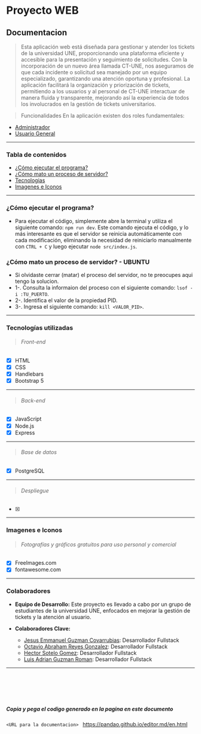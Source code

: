 # Proyecto WEB
## Documentacion

> Esta aplicación web está diseñada para gestionar y atender los tickets de la universidad UNE, proporcionando una plataforma eficiente y accesible para la presentación y seguimiento de solicitudes. Con la incorporación de un nuevo área llamada CT-UNE, nos aseguramos de que cada incidente o solicitud sea manejado por un equipo especializado, garantizando una atención oportuna y profesional. La aplicación facilitará la organización y priorización de tickets, permitiendo a los usuarios y al personal de CT-UNE interactuar de manera fluida y transparente, mejorando así la experiencia de todos los involucrados en la gestión de tickets universitarios.

> Funcionalidades
En la aplicación existen dos roles fundamentales:
+ [Administrador](#administrador)
+ [Usuario General](#usuario-general)
  
---

### Tabla de contenidos
+ [¿Cómo ejecutar el programa?](#como-ejecutar-el-programa)
+ [¿Cómo mato un proceso de servidor?](#como-matar-proceso-servidor)
+ [Tecnologias](#tecnologias)
+ [Imagenes e Iconos](#imagenes)

---

### ¿Cómo ejecutar el programa?
<a name="como-ejecutar-el-programa"></a>
- Para ejecutar el código, simplemente abre la terminal y utiliza el siguiente comando: `npm run dev`. Este comando ejecuta el código, y lo más interesante es que el servidor se reinicia automáticamente con cada modificación, eliminando la necesidad de reiniciarlo manualmente con `CTRL + C` y luego ejecutar `node src/index.js`.

### ¿Cómo mato un proceso de servidor? - UBUNTU
<a name="como-matar-proceso-servidor"></a>
- Si olvidaste cerrar (matar) el proceso del servidor, no te preocupes aqui tengo la solucion.
- 1-. Consulta la informaion del proceso con el siguiente comando: `lsof -i :TU_PUERTO`.
- 2-. Identifica el valor de la propiedad PID.
- 3-. Ingresa el siguiente comando: `kill <VALOR_PID>`.

---

### Tecnologías utilizadas
<a name="tecnologias"></a>
> ###### Front-end
- [x] HTML
- [x] CSS
- [X] Handlebars
- [x] Bootstrap 5
____
> ###### Back-end
- [x] JavaScript
- [x] Node.js
- [x] Express
____
> ###### Base de datos
- [x] PostgreSQL
____
> ###### Despliegue
- [x] 

---

### Imagenes e Iconos
<a name="imagenes"></a>
> ###### Fotografías y gráficos gratuitos para uso personal y comercial
- [x] FreeImages.com
- [x] fontawesome.com

---

### Colaboradores
<a name="colaboradores"></a>
- **Equipo de Desarrollo:** Este proyecto es llevado a cabo por un grupo de estudiantes de la universidad UNE, enfocados en mejorar la gestión de tickets y la atención al usuario.
  
- **Colaboradores Clave:**
  - [Jesus Emmanuel Guzman Covarrubias](https://www.linkedin.com/in/jesus-emmanuel-guzman-covarrubias-753150168/): Desarrollador Fullstack
  - [Octavio Abraham Reyes Gonzalez](enlace2): Desarrollador Fullstack
  - [Hector Sotelo Gomez](enlace3): Desarrollador Fullstack
  - [Luis Adrian Guzman Roman](enlace4): Desarrollador Fullstack

---


<br><br><br><br>
##### Copia y pega el codigo generado en la pagina en este documento
`<URL para la documentacion> ` https://pandao.github.io/editor.md/en.html
